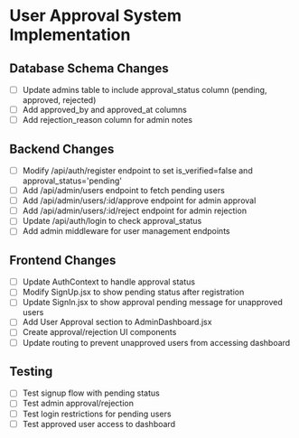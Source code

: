 # User Approval System Implementation

## Database Schema Changes

- [ ] Update admins table to include approval_status column (pending, approved, rejected)
- [ ] Add approved_by and approved_at columns
- [ ] Add rejection_reason column for admin notes

## Backend Changes

- [ ] Modify /api/auth/register endpoint to set is_verified=false and approval_status='pending'
- [ ] Add /api/admin/users endpoint to fetch pending users
- [ ] Add /api/admin/users/:id/approve endpoint for admin approval
- [ ] Add /api/admin/users/:id/reject endpoint for admin rejection
- [ ] Update /api/auth/login to check approval_status
- [ ] Add admin middleware for user management endpoints

## Frontend Changes

- [ ] Update AuthContext to handle approval status
- [ ] Modify SignUp.jsx to show pending status after registration
- [ ] Update SignIn.jsx to show approval pending message for unapproved users
- [ ] Add User Approval section to AdminDashboard.jsx
- [ ] Create approval/rejection UI components
- [ ] Update routing to prevent unapproved users from accessing dashboard

## Testing

- [ ] Test signup flow with pending status
- [ ] Test admin approval/rejection
- [ ] Test login restrictions for pending users
- [ ] Test approved user access to dashboard
